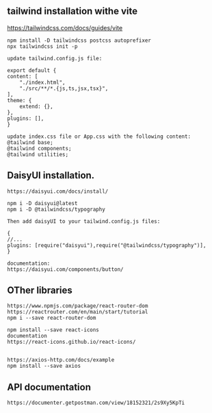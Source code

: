 ## tailwind installation withe vite

https://tailwindcss.com/docs/guides/vite

    npm install -D tailwindcss postcss autoprefixer
    npx tailwindcss init -p

    update tailwind.config.js file: 

    export default {
    content: [
        "./index.html",
        "./src/**/*.{js,ts,jsx,tsx}",
    ],
    theme: {
        extend: {},
    },
    plugins: [],
    }

    update index.css file or App.css with the following content:
    @tailwind base;
    @tailwind components;
    @tailwind utilities;

## DaisyUI installation.
    https://daisyui.com/docs/install/

    npm i -D daisyui@latest
    npm i -D @tailwindcss/typography

    Then add daisyUI to your tailwind.config.js files:

    {
    //...
    plugins: [require("daisyui"),require("@tailwindcss/typography")],
    }

    documentation:
    https://daisyui.com/components/button/

## OTher libraries 

    https://www.npmjs.com/package/react-router-dom
    https://reactrouter.com/en/main/start/tutorial
    npm i --save react-router-dom

    npm install --save react-icons
    documentation
    https://react-icons.github.io/react-icons/


    https://axios-http.com/docs/example
    npm install --save axios 

## API documentation

    https://documenter.getpostman.com/view/18152321/2s9Xy5KpTi